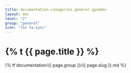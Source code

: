 ```yaml
---
title: documentation.categories.general.gpodder
layout: doc
level: "2"
group: "general"
icon: "fas fa-sync"
---
```


# {% t {{ page.title }} %}

{% tf documentation/{{ page.group }}/{{ page.slug }}.md %}
